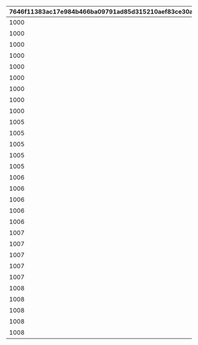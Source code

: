 |7646f11383ac17e984b466ba09791ad85d315210aef83ce30ab246008fdc3e7e|e759025f3adbbbec9a42a6a01cdae28678f696a026e91009e5cc4e2a6a7ec86a|35dd5fd86d9ed4809957bb9132b51df65bd74e8f9177752d991fd6c9103dc0bc|77fb7c819d645a4080539bfc8bf611005e6ebd180bbe170e08829a550be02c83|a88e3c4c2df3a0be6f5aae286b3d7ea9d1cdd2c98661ec057f8fb470aa55a765|49d0516c23149526544eaf3baad9a734f6cd799012fd353a20e7025eef7c01e0|9f6ad736cface34f0fedf1b0a7ba9e077e1fac396581b13ae997384c61a49fff|0f78ecca4611c9e593362c0c0312233108ee2321494c8a8fe7350f610f4af08b|bf7f0c05e0e59da276e2e2037d878a21c1efe1f6bb1988eb8fcf6cb03fd33e47|6c050f8f991472c5cf06cf1ca912fca06ba1a46b89800546fe41681dd319ea34|6e9fe1d31e809263c30a669df8780c2479968a4ebeb78885ab9ac88d50feea75|
| --- | --- | --- | --- | --- | --- | --- | --- | --- | --- | --- |
|1000|2021/08/17 12:00:00|10|10000101|0|1回バトルしよう|10000101|1|2021/08/24 11:59:59|7000|0|
|1000|2021/08/17 12:00:00|10|10000102|0|5回バトルしよう|10000102|5|2021/08/24 11:59:59|7000|0|
|1000|2021/08/17 12:00:00|10|10000103|0|10回バトルしよう|10000103|10|2021/08/24 11:59:59|7000|0|
|1000|2021/08/17 12:00:00|10|10000104|0|15回バトルしよう|10000104|15|2021/08/24 11:59:59|7000|0|
|1000|2021/08/17 12:00:00|10|10000105|0|20回バトルしよう|10000105|20|2021/08/24 11:59:59|7000|0|
|1000|2021/08/17 12:00:00|10|10000106|0|25回バトルしよう|10000106|25|2021/08/24 11:59:59|7000|0|
|1000|2021/08/17 12:00:00|10|10000107|0|30回バトルしよう|10000107|30|2021/08/24 11:59:59|7000|0|
|1000|2021/08/17 12:00:00|10|10000108|0|35回バトルしよう|10000108|35|2021/08/24 11:59:59|7000|0|
|1000|2021/08/17 12:00:00|10|10000109|0|40回バトルしよう|10000109|40|2021/08/24 11:59:59|7000|0|
|1005|2021/08/17 12:00:00|50|10050501|0|ミソラに累積300万ダメージ与えよう|10050501|3000000|2021/08/24 11:59:59|7001|1005|
|1005|2021/08/17 12:00:00|50|10050502|0|ミソラに累積900万ダメージ与えよう|10050502|9000000|2021/08/24 11:59:59|7001|1005|
|1005|2021/08/17 12:00:00|50|10050503|0|ミソラに累積1500万ダメージ与えよう|10050503|15000000|2021/08/24 11:59:59|7001|1005|
|1005|2021/08/17 12:00:00|51|10050511|1000000|ミソラに1度のバトルで100万ダメージ与えよう|10050511|1|2021/08/24 11:59:59|7002|1005|
|1005|2021/08/17 12:00:00|51|10050512|3000000|ミソラに1度のバトルで300万ダメージ与えよう|10050512|1|2021/08/24 11:59:59|7002|1005|
|1006|2021/08/17 12:00:00|60|10060601|0|ランファに累積500万ダメージ与えよう|10060601|5000000|2021/08/24 11:59:59|7001|1006|
|1006|2021/08/17 12:00:00|60|10060602|0|ランファに累積1500万ダメージ与えよう|10060602|15000000|2021/08/24 11:59:59|7001|1006|
|1006|2021/08/17 12:00:00|60|10060603|0|ランファに累積2400万ダメージ与えよう|10060603|24000000|2021/08/24 11:59:59|7001|1006|
|1006|2021/08/17 12:00:00|61|10060611|2000000|ランファに1度のバトルで200万ダメージ与えよう|10060611|1|2021/08/24 11:59:59|7002|1006|
|1006|2021/08/17 12:00:00|61|10060612|5000000|ランファに1度のバトルで500万ダメージ与えよう|10060612|1|2021/08/24 11:59:59|7002|1006|
|1007|2021/08/17 12:00:00|70|10070701|0|アゾールドに累積300万ダメージ与えよう|10070701|3000000|2021/08/24 11:59:59|7001|1007|
|1007|2021/08/17 12:00:00|70|10070702|0|アゾールドに累積900万ダメージ与えよう|10070702|9000000|2021/08/24 11:59:59|7001|1007|
|1007|2021/08/17 12:00:00|70|10070703|0|アゾールドに累積1500万ダメージ与えよう|10070703|15000000|2021/08/24 11:59:59|7001|1007|
|1007|2021/08/17 12:00:00|71|10070711|1000000|アゾールドに1度のバトルで100万ダメージ与えよう|10070711|1|2021/08/24 11:59:59|7002|1007|
|1007|2021/08/17 12:00:00|71|10070712|3000000|アゾールドに1度のバトルで300万ダメージ与えよう|10070712|1|2021/08/24 11:59:59|7002|1007|
|1008|2021/08/17 12:00:00|80|10080801|0|カリザに累積500万ダメージ与えよう|10080801|5000000|2021/08/24 11:59:59|7001|1008|
|1008|2021/08/17 12:00:00|80|10080802|0|カリザに累積1500万ダメージ与えよう|10080802|15000000|2021/08/24 11:59:59|7001|1008|
|1008|2021/08/17 12:00:00|80|10080803|0|カリザに累積2400万ダメージ与えよう|10080803|24000000|2021/08/24 11:59:59|7001|1008|
|1008|2021/08/17 12:00:00|81|10080811|2000000|カリザに1度のバトルで200万ダメージ与えよう|10080811|1|2021/08/24 11:59:59|7002|1008|
|1008|2021/08/17 12:00:00|81|10080812|5000000|カリザに1度のバトルで500万ダメージ与えよう|10080812|1|2021/08/24 11:59:59|7002|1008|